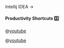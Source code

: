 <link rel="stylesheet" href="{{baseUrl}}/css/textbook.css">

<div class="website-content">

<div id="path">Intellij IDEA &rarr; </div>

<div id="title">

#### Productivity Shortcuts :three:

</div>

<div id="body">

<div v-closeable alt="video: Intellij shortcuts">

@[youtube](KsVWdGOnHZU)

@[youtube](EvXpgL2iho4)


</div>

</div>

<div id="extras">
</div>

</div>
